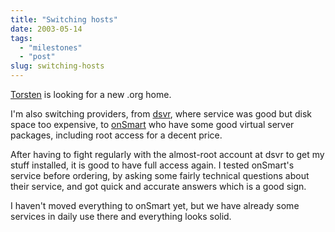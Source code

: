 ```yaml
---
title: "Switching hosts"
date: 2003-05-14
tags: 
  - "milestones"
  - "post"
slug: switching-hosts
---
```


[Torsten](http://blog.vafer.org/index.php?itemid=21) is looking for a new .org home.

I'm also switching providers, from [dsvr](http://dsvr.co.uk), where service was good but disk space too expensive, to [onSmart](http://onsmart.com) who have some good virtual server packages, including root access for a decent price.

After having to fight regularly with the almost-root account at dsvr to get my stuff installed, it is good to have full access again. I tested onSmart's service before ordering, by asking some fairly technical questions about their service, and got quick and accurate answers which is a good sign.

I haven't moved everything to onSmart yet, but we have already some services in daily use there and everything looks solid.
